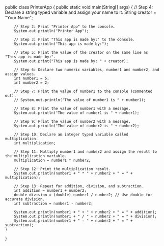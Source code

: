 
public class PrinterApp {
    public static void main(String[] args) {
        // Step 4: Declare a string typed variable and assign your name to it.
        String creator = "Your Name";

        // Step 2: Print "Printer App" to the console.
        System.out.println("Printer App");

        // Step 3: Print "This app is made by:" to the console.
        System.out.println("This app is made by:");

        // Step 5: Print the value of the creator on the same line as "This app is made by:".
        System.out.print("This app is made by: " + creator);

        // Step 6: Declare two numeric variables, number1 and number2, and assign values.
        int number1 = 5;
        int number2 = 2;

        // Step 7: Print the value of number1 to the console (commented out).
        // System.out.println("The value of number1 is " + number1);

        // Step 8: Print the value of number1 with a message.
        System.out.println("The value of number1 is " + number1);

        // Step 9: Print the value of number2 with a message.
        System.out.println("The value of number2 is " + number2);

        // Step 10: Declare an integer typed variable called multiplication.
        int multiplication;

        // Step 11: Multiply number1 and number2 and assign the result to the multiplication variable.
        multiplication = number1 * number2;

        // Step 12: Print the multiplication result.
        System.out.println(number1 + " * " + number2 + " = " + multiplication);

        // Step 13: Repeat for addition, division, and subtraction.
        int addition = number1 + number2;
        double division = (double) number1 / number2; // Use double for accurate division.
        int subtraction = number1 - number2;

        System.out.println(number1 + " + " + number2 + " = " + addition);
        System.out.println(number1 + " / " + number2 + " = " + division);
        System.out.println(number1 + " - " + number2 + " = " + subtraction);
    }
}
